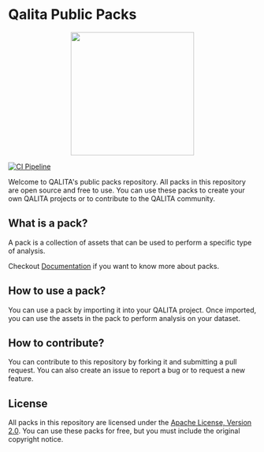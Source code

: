 # Qalita Public Packs

<p align="center">
  <img width="250px" height="auto" src="https://cloud.platform.qalita.io/logo.svg" style="max-width:250px;"/>
</p>

[![CI Pipeline](https://github.com/qalita-io/packs/actions/workflows/ci.yml/badge.svg)](https://github.com/qalita-io/packs/actions/workflows/ci.yml)

Welcome to QALITA's public packs repository. All packs in this repository are open source and free to use. You can use these packs to create your own QALITA projects or to contribute to the QALITA community.

## What is a pack?

A pack is a collection of assets that can be used to perform a specific type of analysis.

Checkout [Documentation](https://doc.qalita.io/user-guides/data-engineering/pack) if  you want to know more about packs.

## How to use a pack?

You can use a pack by importing it into your QALITA project. Once imported, you can use the assets in the pack to perform analysis on your dataset.

## How to contribute?

You can contribute to this repository by forking it and submitting a pull request. You can also create an issue to report a bug or to request a new feature.

## License

All packs in this repository are licensed under the [Apache License, Version 2.0](https://www.apache.org/licenses/LICENSE-2.0). You can use these packs for free, but you must include the original copyright notice.
